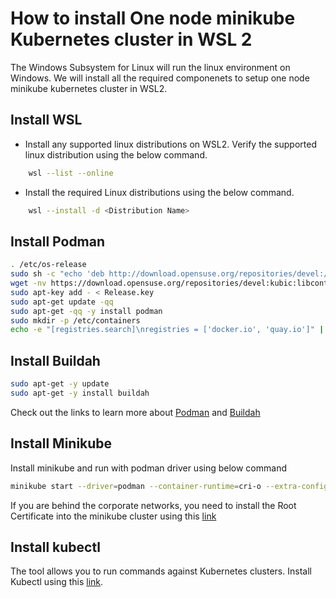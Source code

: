 # How to install One node minikube Kubernetes cluster in WSL 2

The Windows Subsystem for Linux will run the linux environment on Windows. We will install all the required componenets to setup one node minikube kubernetes cluster in WSL2.

## Install WSL

- Install any supported linux distributions on WSL2. Verify the supported linux distribution using the below command.

```sh
    wsl --list --online
```

- Install the required Linux distributions using the below command.

```sh
    wsl --install -d <Distribution Name>
```

## Install Podman

```sh
. /etc/os-release
sudo sh -c "echo 'deb http://download.opensuse.org/repositories/devel:/kubic:/libcontainers:/stable/x${NAME}_${VERSION_ID}/ /' > /etc/apt/sources.list.d/devel:kubic:libcontainers:stable.list"
wget -nv https://download.opensuse.org/repositories/devel:kubic:libcontainers:stable/x${NAME}_${VERSION_ID}/Release.key -O Release.key
sudo apt-key add - < Release.key
sudo apt-get update -qq
sudo apt-get -qq -y install podman
sudo mkdir -p /etc/containers
echo -e "[registries.search]\nregistries = ['docker.io', 'quay.io']" | sudo tee /etc/containers/registries.conf
```

## Install Buildah

```sh
sudo apt-get -y update
sudo apt-get -y install buildah
```

Check out the links to learn more about [Podman](https://podman.io/) and [Buildah](https://buildah.io/)

## Install Minikube

Install minikube and run with podman driver using below command

```sh
minikube start --driver=podman --container-runtime=cri-o --extra-config=kubelet.cgroup-driver=systemd
```

If you are behind the corporate networks, you need to install the Root Certificate into the minikube cluster using this [link](https://minikube.sigs.k8s.io/docs/handbook/untrusted_certs/)

## Install kubectl

The tool allows you to run commands against Kubernetes clusters. Install Kubectl using this [link](https://kubernetes.io/docs/tasks/tools/install-kubectl-linux/).
